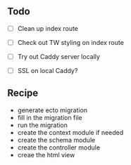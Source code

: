 ## Todo
- [ ] Clean up index route
- [ ] Check out TW styling on index route
- [ ] Try out Caddy server locally
- [ ] SSL on local Caddy?


## Recipe
- generate ecto migration
- fill in the migration file
- run the migration
- create the context module if needed
- create the schema module
- create the controller module
- creae the html view